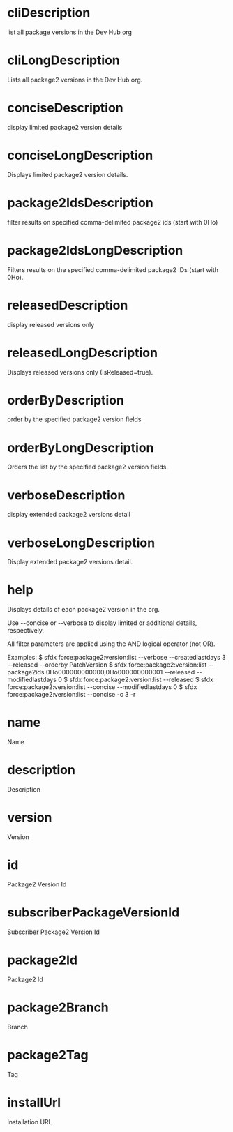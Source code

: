 # cliDescription

list all package versions in the Dev Hub org

# cliLongDescription

Lists all package2 versions in the Dev Hub org.

# conciseDescription

display limited package2 version details

# conciseLongDescription

Displays limited package2 version details.

# package2IdsDescription

filter results on specified comma-delimited package2 ids (start with 0Ho)

# package2IdsLongDescription

Filters results on the specified comma-delimited package2 IDs (start with 0Ho).

# releasedDescription

display released versions only

# releasedLongDescription

Displays released versions only (IsReleased=true).

# orderByDescription

order by the specified package2 version fields

# orderByLongDescription

Orders the list by the specified package2 version fields.

# verboseDescription

display extended package2 versions detail

# verboseLongDescription

Display extended package2 versions detail.

# help

Displays details of each package2 version in the org.

Use --concise or --verbose to display limited or additional details, respectively.

All filter parameters are applied using the AND logical operator (not OR).

Examples:
$ sfdx force:package2:version:list --verbose --createdlastdays 3 --released --orderby PatchVersion
$ sfdx force:package2:version:list --package2ids 0Ho000000000000,0Ho000000000001 --released --modifiedlastdays 0
$ sfdx force:package2:version:list --released
$ sfdx force:package2:version:list --concise --modifiedlastdays 0
$ sfdx force:package2:version:list --concise -c 3 -r

# name

Name

# description

Description

# version

Version

# id

Package2 Version Id

# subscriberPackageVersionId

Subscriber Package2 Version Id

# package2Id

Package2 Id

# package2Branch

Branch

# package2Tag

Tag

# installUrl

Installation URL
